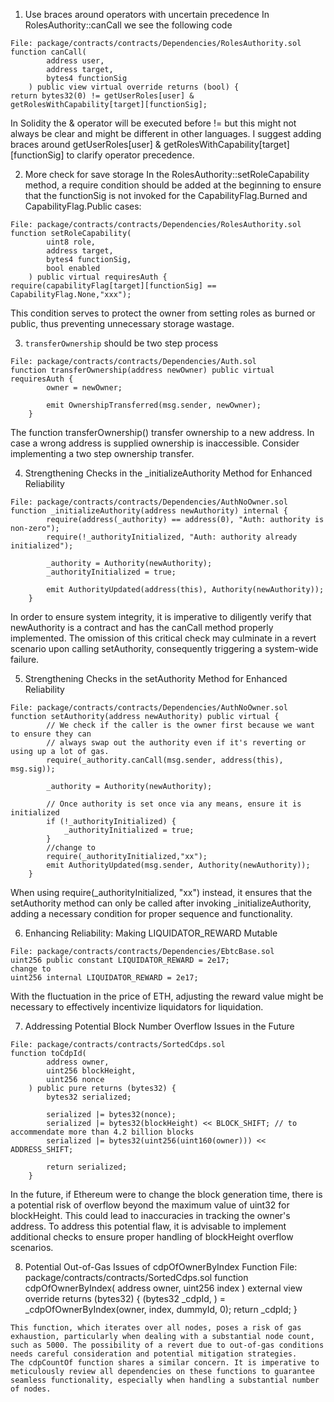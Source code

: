 1. Use braces around operators with uncertain precedence
In RolesAuthority::canCall we see the following code
```
File: package/contracts/contracts/Dependencies/RolesAuthority.sol
function canCall(
        address user,
        address target,
        bytes4 functionSig
    ) public view virtual override returns (bool) {
return bytes32(0) != getUserRoles[user] & getRolesWithCapability[target][functionSig];
```

In Solidity the & operator will be executed before != but this might not always be clear and might be different in other languages. I suggest adding braces around getUserRoles[user] & getRolesWithCapability[target][functionSig] to clarify operator precedence.

2. More check for save storage
In the RolesAuthority::setRoleCapability method, a require condition should be added at the beginning to ensure that the functionSig is not invoked for the CapabilityFlag.Burned and CapabilityFlag.Public cases:

```
File: package/contracts/contracts/Dependencies/RolesAuthority.sol
function setRoleCapability(
        uint8 role,
        address target,
        bytes4 functionSig,
        bool enabled
    ) public virtual requiresAuth {
require(capabilityFlag[target][functionSig] == CapabilityFlag.None,"xxx");
```
This condition serves to protect the owner from setting roles as burned or public, thus preventing unnecessary storage wastage.

3. `transferOwnership` should be two step process
```
File: package/contracts/contracts/Dependencies/Auth.sol
function transferOwnership(address newOwner) public virtual requiresAuth {
        owner = newOwner;

        emit OwnershipTransferred(msg.sender, newOwner);
    }
```
The function transferOwnership() transfer ownership to a new address. In case a wrong address is supplied
ownership is inaccessible. 
Consider implementing a two step ownership transfer.

4. Strengthening Checks in the _initializeAuthority Method for Enhanced Reliability
```
File: package/contracts/contracts/Dependencies/AuthNoOwner.sol
function _initializeAuthority(address newAuthority) internal {
        require(address(_authority) == address(0), "Auth: authority is non-zero");
        require(!_authorityInitialized, "Auth: authority already initialized");

        _authority = Authority(newAuthority);
        _authorityInitialized = true;

        emit AuthorityUpdated(address(this), Authority(newAuthority));
    }
```
In order to ensure system integrity, it is imperative to diligently verify that newAuthority is a contract and has the canCall method properly implemented. The omission of this critical check may culminate in a revert scenario upon calling setAuthority, consequently triggering a system-wide failure.

5. Strengthening Checks in the setAuthority Method for Enhanced Reliability
```
File: package/contracts/contracts/Dependencies/AuthNoOwner.sol
function setAuthority(address newAuthority) public virtual {
        // We check if the caller is the owner first because we want to ensure they can
        // always swap out the authority even if it's reverting or using up a lot of gas.
        require(_authority.canCall(msg.sender, address(this), msg.sig));

        _authority = Authority(newAuthority);

        // Once authority is set once via any means, ensure it is initialized
        if (!_authorityInitialized) {
            _authorityInitialized = true;
        }
        //change to
        require(_authorityInitialized,"xx");
        emit AuthorityUpdated(msg.sender, Authority(newAuthority));
    }
```
When using require(_authorityInitialized, "xx") instead, it ensures that the setAuthority method can only be called after invoking _initializeAuthority, adding a necessary condition for proper sequence and functionality.

6. Enhancing Reliability: Making LIQUIDATOR_REWARD Mutable
```
File: package/contracts/contracts/Dependencies/EbtcBase.sol
uint256 public constant LIQUIDATOR_REWARD = 2e17;
change to
uint256 internal LIQUIDATOR_REWARD = 2e17;
```
With the fluctuation in the price of ETH, adjusting the reward value might be necessary to effectively incentivize liquidators for liquidation.

7. Addressing Potential Block Number Overflow Issues in the Future
```
File: package/contracts/contracts/SortedCdps.sol
function toCdpId(
        address owner,
        uint256 blockHeight,
        uint256 nonce
    ) public pure returns (bytes32) {
        bytes32 serialized;

        serialized |= bytes32(nonce);
        serialized |= bytes32(blockHeight) << BLOCK_SHIFT; // to accommendate more than 4.2 billion blocks
        serialized |= bytes32(uint256(uint160(owner))) << ADDRESS_SHIFT;

        return serialized;
    }
```
In the future, if Ethereum were to change the block generation time, there is a potential risk of overflow beyond the maximum value of uint32 for blockHeight. This could lead to inaccuracies in tracking the owner's address. To address this potential flaw, it is advisable to implement additional checks to ensure proper handling of blockHeight overflow scenarios.

8. Potential Out-of-Gas Issues of cdpOfOwnerByIndex Function
File: package/contracts/contracts/SortedCdps.sol
function cdpOfOwnerByIndex(
        address owner,
        uint256 index
    ) external view override returns (bytes32) {
        (bytes32 _cdpId, ) = _cdpOfOwnerByIndex(owner, index, dummyId, 0);
        return _cdpId;
    }
```
This function, which iterates over all nodes, poses a risk of gas exhaustion, particularly when dealing with a substantial node count, such as 5000. The possibility of a revert due to out-of-gas conditions needs careful consideration and potential mitigation strategies.
The cdpCountOf function shares a similar concern. It is imperative to meticulously review all dependencies on these functions to guarantee seamless functionality, especially when handling a substantial number of nodes.
